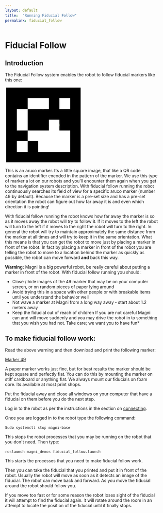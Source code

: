 ```yaml
---
layout: default
title:  "Running Fiducial Follow"
permalink: fiducial_follow
---
```


# Fiducial Follow

## Introduction

The Fiducial Follow system enables the robot to follow fiducial markers like this one:

![Fiducial Markers](fiducial.png)

This is an aruco marker. Its a little square image,
that like a QR code contains an identifier encoded in the pattern of the marker. We use this type of marker a lot on our robots and you'll encounter them again when you get to the navigation system description. With fiducial follow running the robot continuously searches its field of view for a specific aruco marker (number 49 by default). Because the marker is a pre-set size and has a pre-set orientation the robot can figure out how far away it is and even which direction it is pointing!

With fiducial follow running the robot knows how far away the marker is so as it moves away the robot will try to follow it. If it moves to the left the robot will turn to the left if it moves to the right the robot will turn to the right. In general the robot will try to maintain approximately the same distance from the marker at all times and will try to keep it in the same orientation. What this means is that you can get the robot to move just by placing a marker in front of the robot. In fact by placing a marker in front of the robot you are telling the robot to move to a location behind the marker as quickly as possible, the robot can move forward **and** back this way.

**Warning:** Magni is a big powerful robot, be really careful about putting a marker in front of the robot. With fiducial follow running you should:
  - Close / hide images of the 49 marker that may be on your computer screen, or on random pieces of paper lying around
  - Avoid trying this in a space with other people or with breakable items until you understand the behavior well
  - Not wave a marker at Magni from a long way away - start about 1.2 meters away
  - Keep the fiducial out of reach of children
If you are not careful Magni can and will move suddenly and you may drive the robot in to something that you wish you had not. Take care; we want you to have fun*

##  To make fiducial follow work:

  Read the above warning and then download and print the following marker:

[Marker 49](49.pdf)

A paper marker works just fine, but for best results the marker should be kept square and perfectly flat. You can do this by mounting the marker on stiff cardboard or anything flat. We always mount our fiducials on foam core. Its available at most print shops.

Put the fiducial away and close all windows on your computer that have a fiducial on them before you do the next step.

Log in to the robot as per the instructions in the section on [connecting](connecting).

Once you are logged in to the robot type the following command:

`Sudo systemctl stop magni-base`

This stops the robot processes that you may be running on the robot that you don't need. Then type:

`roslaunch magni_demos fiducial_follow.launch`

This starts the processes that you need to make fiducial follow work.

Then you can take the fiducial that you printed and put it in front of the robot. Usually the robot will move as soon as it detects an image of the fiducial. The robot can move back and forward. As you move the fiducial around the robot should follow you.

If you move too fast or for some reason the robot loses sight of the fiducial it will attempt to find the fiducial again. It will rotate around the room in an attempt to locate the position of the fiducial until it finally stops.
